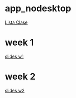 # app_nodesktop

[Lista Clase](https://docs.google.com/spreadsheets/d/1wR7xdlQIhqT0iQ-TpZw_Xwai7LDRrYSrY8XyZFjdAww/edit?usp=sharing)

# week 1
[slides w1](https://docs.google.com/presentation/d/1w8Rl7XRUfekj6vktcnPJI_qYzOgNQ4zbeZ5atnAQQ4M/edit?usp=sharing)

# week 2
[slides w2](https://docs.google.com/presentation/d/1V-p5yp7OIzjpX-9MNWBU0FoIDCPdq-6xNaWumHUBSv4/edit?usp=sharing)
